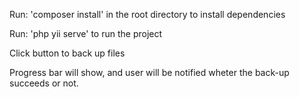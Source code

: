Run:  'composer install' in the root directory to install dependencies

Run: 'php yii serve' to run the project 

Click button to back up files

Progress bar will show, and user will be notified wheter the back-up succeeds or not.
